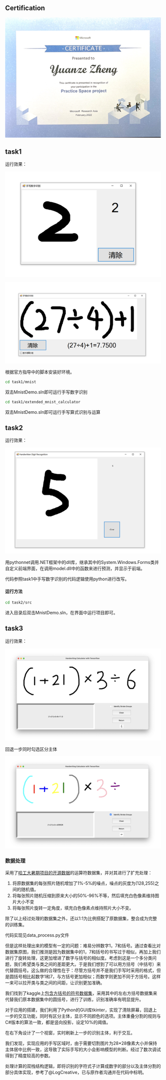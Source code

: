 ## Certification
![Image text](pic/Certification.JPG)
## task1

运行效果：

![Image text](pic/T1.png)

![Image text](pic/T1-1.png)

根据官方指导中的脚本安装好环境。

```bash
cd task1/mnist
```

双击MnistDemo.sln即可运行手写数字识别

```bash
cd task1/extended_mnist_calculator
```

双击MnistDemo.sln即可运行手写算式识别与运算

## task2

运行效果：

![Image text](pic/T2.png)

用pythonnet调用.NET框架中的dll库，继承其中的System.Windows.Forms类并自定义前端界面，在调用model.dll中的函数来进行预测，并显示于前端。

代码参照task1中手写数字识别的代码逻辑使用python进行改写。

#### 运行方法

```bash
cd task2/src
```

进入目录后双击MnistDemo.sln，在界面中运行项目即可。

## task3

运行效果：

![Image text](pic/T3.png)

回退一步同时勾选区分主体

![Image text](pic/T3-1.png)

### 数据处理

采用了[哈工大暑期项目的开源数据](https://blog.csdn.net/qq_34919953/article/details/81048259)的运算符数据集，并对其进行了扩充处理：

1. 将原数据集的每张照片随机增加了1%-5%的噪点，噪点的灰度为(128,255)之间的随机值。
2. 将每张照片随机压缩到原来大小的50%-96%不等，然后填充白色像素维持图片大小不变
3. 将每张照片旋转一定角度，填充白色像素点维持照片大小不变。

除了以上经过处理的数据集之外，还以1:1为比例搭配了原数据集，整合成为完整的训练集。

代码实现见data_process.py文件

但是这样处理出来的模型有一定的问题：难易分辨数字1，7和括号。通过查看比对数据集原图，我们推测是因为数据集中的1，7和括号的书写过于相似，再加上我们进行了旋转处理，这更加增进了数字与括号的相似度。考虑到这是一个多分类问题，我们希望类与类之间的差距更大。于是我们想到了可以用方括号（中括号）来代替圆括号。这么做的合理性在于：尽管方括号并不是我们手写时采用的格式，但是圆括号相比起数字1和7，与方括号更加相似；而数字则更加不同于方括号。这样一来可以拉开类与类之间的间距，让识别更加准确。

我们找到了kaggle上[包含方括号的符号数据集](https://www.kaggle.com/michelheusser/handwritten-digits-and-operators)，采用其中的左右方括号数据集来代替我们原本数据集中的圆括号，进行了训练，识别准确率有明显提升。

对于应用的搭建，我们利用了Python的GUI库tkinter，实现了清除屏幕，回退上一步的交互功能，同时有区分主体，显示不同颜色的选项。主体重叠分割的规则与C#版本的算法一致，都是竖向投影，设定10%的阈值。

在右下角设计了一个视窗，实时刷新上一步的识别主体，利于交互。

我们发现，实现应用的手写区域时，由于需要切割图片为28*28像素大小并保持主体居中比例一致，这导致了实际手写的大小会影响模型的判断。经过了数次调试得到了精度较高的参数。

处理计算的双栈结构逻辑，即将识别的字符式子计算成数字的部分以及主体分割的部分具体实现，参考了@LogCreative，已与原作者沟通并在代码中标明。
